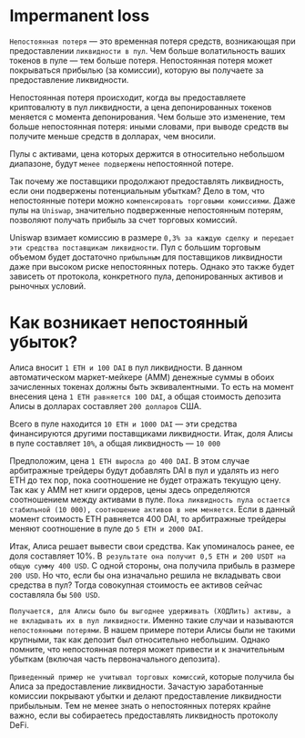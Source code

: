 # Impermanent loss

`Непостоянная потеря` — это временная потеря средств, возникающая при предоставлении `ликвидности в пул`. Чем больше волатильность ваших токенов в пуле — тем больше потеря. Непостоянная потеря может покрываться прибылью (за комиссии), которую вы получаете за предоставление ликвидности.

Непостоянная потеря происходит, когда вы предоставляете криптовалюту в пул ликвидности, а цена депонированных токенов меняется с момента депонирования. Чем больше это изменение, тем больше непостоянная потеря: иными словами, при выводе средств вы получите меньше средств в долларах, чем вносили.

Пулы с активами, цена которых держится в относительно небольшом диапазоне, будут `менее подвержены` непостоянной потере.

Так почему же поставщики продолжают предоставлять ликвидность, если они подвержены потенциальным убыткам? Дело в том, что непостоянные потери можно `компенсировать торговыми комиссиями`. Даже пулы на `Uniswap`, значительно подверженные непостоянным потерям, позволяют получать прибыль за счет торговых комиссий. 

Uniswap взимает комиссию в размере `0,3% за каждую сделку и передает эти средства поставщикам ликвидности`. Пул с большим торговым объемом будет достаточно `прибыльным` для поставщиков ликвидности даже при высоком риске непостоянных потерь. Однако это также будет зависеть от протокола, конкретного пула, депонированных активов и рыночных условий.

# Как возникает непостоянный убыток?

Алиса вносит `1 ETH и 100 DAI` в пул ликвидности. В данном автоматическом маркет-мейкере (AMM) денежные суммы в обоих зачисленных токенах должны быть эквивалентными. То есть на момент внесения цена `1 ETH равняется 100 DAI`, а общая стоимость депозита Алисы в долларах составляет `200 долларов` США.

Всего в пуле находится `10 ETH и 1000 DAI` — эти средства финансируются другими поставщиками ликвидности. Итак, доля Алисы в пуле составляет `10%`, а общая ликвидность — `10 000`

Предположим, цена `1 ETH выросла до 400 DAI`. В этом случае арбитражные трейдеры будут добавлять DAI в пул и удалять из него ETH до тех пор, пока соотношение не будет отражать текущую цену. Так как у AMM нет книги ордеров, цены здесь определяются соотношением между активами в пуле. `Пока ликвидность пула остается стабильной (10 000), соотношение активов в нем меняется`.
Если в данный момент стоимость ETH равняется 400 DAI, то арбитражные трейдеры меняют соотношение в пуле до `5 ETH и 2000 DAI`.

Итак, Алиса решает вывести свои средства. Как упоминалось ранее, ее доля составляет 10%. В` результате она получит 0,5 ETH и 200 USDT на общую сумму 400 USD`. С одной стороны, она получила прибыль в размере` 200 USD`. Но что, если бы она изначально решила не вкладывать свои средства в пул? Тогда совокупная стоимость ее активов сейчас составляла бы `500 USD`.

`Получается, для Алисы было бы выгоднее удерживать (ХОДЛить) активы, а не вкладывать их в пул ликвидности`. Именно такие случаи и называются `непостоянными потерями`. В нашем примере потери Алисы были не такими крупными, так как депозит был относительно небольшим. Однако помните, что непостоянная потеря может привести и к значительным убыткам (включая часть первоначального депозита).

`Приведенный пример не учитывал торговых комиссий`, которые получила бы Алиса за предоставление ликвидности. Зачастую заработанные комиссии покрывают убытки и делают предоставление ликвидности прибыльным. Тем не менее знать о непостоянных потерях крайне важно, если вы собираетесь предоставлять ликвидность протоколу DeFi.
